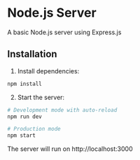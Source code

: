 # Node.js Server

A basic Node.js server using Express.js

## Installation

1. Install dependencies:
```bash
npm install
```

2. Start the server:
```bash
# Development mode with auto-reload
npm run dev

# Production mode
npm start
```

The server will run on http://localhost:3000
